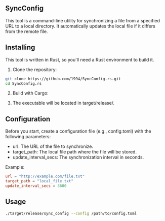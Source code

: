 ## SyncConfig
This tool is a command-line utility for synchronizing a file from a specified URL to a local directory. It automatically updates the local file if it differs from the remote file.

## Installing 

This tool is written in Rust, so you'll need a Rust environment to build it.

1. Clone the repository:
```bash
git clone https://github.com/1994/SyncConfig.rs.git
cd SyncConfig.rs
```

2. Build with Cargo:

3. The executable will be located in target/release/.

## Configuration

Before you start, create a configuration file (e.g., config.toml) with the following parameters:

- url: The URL of the file to synchronize.
- target_path: The local file path where the file will be stored.
- update_interval_secs: The synchronization interval in seconds.

Example: 
```toml
url = "http://example.com/file.txt"
target_path = "local_file.txt"
update_interval_secs = 3600
```

## Usage

```bash
./target/release/sync_config --config /path/to/config.toml
```






